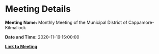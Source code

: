 # Meeting Details

**Meeting Name:** Monthly Meeting of the Municipal District of Cappamore-Kilmallock

**Date and Time:** 2020-11-19 15:00:00

**[Link to Meeting](https://www.limerick.ie/council/whats-on/monthly-meeting-municipal-district-cappamore-kilmallock-64)**
